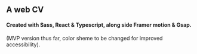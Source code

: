 ## A web CV

#### Created with Sass, React & Typescript, along side Framer motion & Gsap.
(MVP version thus far, color sheme to be changed for improved accessibility).
